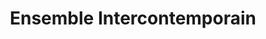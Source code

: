 ---
layout: post
category: concert
title: Ensemble Intercontemporain
artists: 
- Ensemble Intercontemporain
place: 
- Cité de la Musique
country: France
city: Paris
---